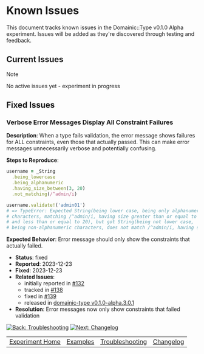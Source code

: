 # Known Issues

This document tracks known issues in the Domainic::Type v0.1.0 Alpha experiment. Issues will be added as they're
discovered through testing and feedback.

## Current Issues

> [!NOTE]
> No active issues yet - experiment in progress

## Fixed Issues

### Verbose Error Messages Display All Constraint Failures

**Description**: When a type fails validation, the error message shows failures for ALL constraints, even those that
actually passed. This can make error messages unnecessarily verbose and potentially confusing.

**Steps to Reproduce**:

```ruby
username = _String
  .being_lowercase
  .being_alphanumeric
  .having_size_between(3, 20)
  .not_matching(/^admin/i)

username.validate!('admin01')
# => TypeError: Expected String(being lower case, being only alphanumeric
# characters, matching /^admin/i, having size greater than or equal to 3
# and less than or equal to 20), but got String(being not lower case,
# being non-alphanumeric characters, does not match /^admin/i, having size 7)
```

**Expected Behavior**: Error message should only show the constraints that actually failed.

* **Status**: fixed
* **Reported**: 2023-12-23
* **Fixed**: 2023-12-23
* **Related Issues**:
  * initially reported in [#132](https://github.com/domainic/domainic/issues/132#issuecomment-2560546327)
  * tracked in [#138](https://github.com/domainic/domainic/issues/138)
  * fixed in [#139](https://github.com/domainic/domainic/pull/139)
  * released in [domainic-type v0.1.0-alpha.3.0.1](https://github.com/domainic/domainic/tree/domainic-type-v0.1.0-alpha.3.0.1/domainic-type)
* **Resolution**: Error messages now only show constraints that failed validation

[![Back: Troubleshooting](https://img.shields.io/badge/%3C%3C%20Troubleshooting-blue?style=for-the-badge)](TROUBLESHOOTING.md)
[![Next: Changelog](https://img.shields.io/badge/Changelog%20%3E%3E-blue?style=for-the-badge)](CHANGELOG.md)

|                               |                         |                                       |                            |
|-------------------------------|-------------------------|---------------------------------------|----------------------------|
| [Experiment Home](README.md)  | [Examples](EXAMPLES.md) | [Troubleshooting](TROUBLESHOOTING.md) | [Changelog](CHANGELOG.md)  |
